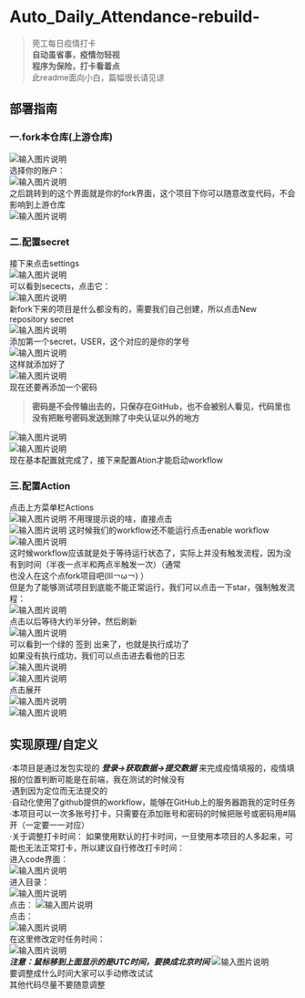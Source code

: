 # Auto_Daily_Attendance-rebuild-
>莞工每日疫情打卡  
>**自动虽省事，疫情勿轻视**  
>**程序为保险，打卡看着点**  
>此readme面向小白，篇幅很长请见谅
##  部署指南  
###  一.fork本仓库(上游仓库)  
![输入图片说明](https://images.gitee.com/uploads/images/2021/0118/173821_c9edd6b4_4796963.png "屏幕截图.png")  
选择你的账户：  
![输入图片说明](https://images.gitee.com/uploads/images/2021/0118/173925_81654206_4796963.png "屏幕截图.png")  
之后跳转到的这个界面就是你的fork界面，这个项目下你可以随意改变代码，不会影响到上游仓库  
![输入图片说明](https://images.gitee.com/uploads/images/2021/0118/174515_5d7365fe_4796963.png "屏幕截图.png")
###  二.配置secret
接下来点击settings  
![输入图片说明](https://images.gitee.com/uploads/images/2021/0118/174554_8f0a2f23_4796963.png "屏幕截图.png")  
可以看到secects，点击它：  
![输入图片说明](https://images.gitee.com/uploads/images/2021/0118/174633_0d7fc646_4796963.png "屏幕截图.png")  
新fork下来的项目是什么都没有的，需要我们自己创建，所以点击New repository secret   
![输入图片说明](https://images.gitee.com/uploads/images/2021/0118/174724_7e4ed2c0_4796963.png "屏幕截图.png")  
添加第一个secret，USER，这个对应的是你的学号  
![输入图片说明](https://images.gitee.com/uploads/images/2021/0118/174927_dc4cf1b2_4796963.png "屏幕截图.png")  
这样就添加好了  
![输入图片说明](https://images.gitee.com/uploads/images/2021/0118/175004_451da9f6_4796963.png "屏幕截图.png")  
现在还要再添加一个密码  
>**密码是不会传输出去的，只保存在GitHub，也不会被别人看见，代码里也没有把账号密码发送到除了中央认证以外的地方**  

![输入图片说明](https://images.gitee.com/uploads/images/2021/0118/175204_7cd42a77_4796963.png "屏幕截图.png")  
![输入图片说明](https://images.gitee.com/uploads/images/2021/0118/175240_452d3def_4796963.png "屏幕截图.png")  
现在基本配置就完成了，接下来配置Ation才能启动workflow
###  三.配置Action  
点击上方菜单栏Actions  
![输入图片说明](https://images.gitee.com/uploads/images/2021/0118/180230_ba662412_4796963.png "屏幕截图.png")
不用理提示说的啥，直接点击  
![输入图片说明](https://images.gitee.com/uploads/images/2021/0118/180306_7c9e802d_4796963.png "屏幕截图.png")
这时候我们的workflow还不能运行点击enable workflow  
![输入图片说明](https://images.gitee.com/uploads/images/2021/0118/180457_119aa34a_4796963.png "屏幕截图.png")  
这时候workflow应该就是处于等待运行状态了，实际上并没有触发流程，因为没有到时间（半夜一点半和两点半触发一次）（通常  
也没人在这个点fork项目吧(lll￢ω￢) ）  
但是为了能够测试项目到底能不能正常运行，我们可以点击一下star，强制触发流程：  
![输入图片说明](https://images.gitee.com/uploads/images/2021/0118/180817_6730a894_4796963.png "屏幕截图.png")  
点击以后等待大约半分钟，然后刷新  
![输入图片说明](https://images.gitee.com/uploads/images/2021/0118/181320_d0f79057_4796963.png "屏幕截图.png")  
可以看到一个绿的 签到 出来了，也就是执行成功了  
如果没有执行成功，我们可以点击进去看他的日志  
![输入图片说明](https://images.gitee.com/uploads/images/2021/0118/181412_8ed61937_4796963.png "屏幕截图.png")  
![输入图片说明](https://images.gitee.com/uploads/images/2021/0118/181427_b1d64fe1_4796963.png "屏幕截图.png")  
点击展开  
![输入图片说明](https://images.gitee.com/uploads/images/2021/0118/181454_ac5c9454_4796963.png "屏幕截图.png")  
![输入图片说明](https://images.gitee.com/uploads/images/2021/0118/181534_14e9aca2_4796963.png "屏幕截图.png")  
##  实现原理/自定义  
·本项目是通过发包实现的  ***登录->获取数据->提交数据***  来完成疫情填报的，疫情填报的位置判断可能是在前端，我在测试的时候没有  
·遇到因为定位而无法提交的  
·自动化使用了github提供的workflow，能够在GitHub上的服务器跑我的定时任务 
·本项目可以一次多账号打卡，只需要在添加账号和密码的时候把账号或密码用#隔开（一定要一一对应）  
·关于调整打卡时间：
如果使用默认的打卡时间，一旦使用本项目的人多起来，可能也无法正常打卡，所以建议自行修改打卡时间：  
进入code界面：  
![输入图片说明](https://images.gitee.com/uploads/images/2021/0118/182505_87d3b7c4_4796963.png "屏幕截图.png")  
进入目录：  
![输入图片说明](https://images.gitee.com/uploads/images/2021/0118/182522_ddea3018_4796963.png "屏幕截图.png")  
点击：
![输入图片说明](https://images.gitee.com/uploads/images/2021/0118/182704_15d67d3c_4796963.png "屏幕截图.png")  
点击：  
![输入图片说明](https://images.gitee.com/uploads/images/2021/0118/182741_afb82692_4796963.png "屏幕截图.png")  
在这里修改定时任务时间：  
![输入图片说明](https://images.gitee.com/uploads/images/2021/0118/182814_20144c6c_4796963.png "屏幕截图.png")  
***注意：鼠标移到上面显示的是UTC时间，要换成北京时间***
![输入图片说明](https://images.gitee.com/uploads/images/2021/0118/182910_be970ec6_4796963.png "屏幕截图.png")  
要调整成什么时间大家可以手动修改试试  
其他代码尽量不要随意调整  
  
